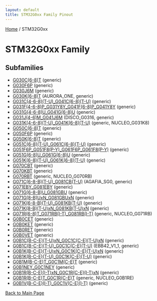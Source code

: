 ```yaml
---
layout: default
title: STM32G0xx Family Pinout
---
```


[Home](../index.md) / STM32G0xx

# STM32G0xx Family

## Subfamilies

- [G030C(6-8)T](G030C(6-8)T/pinout.md) (generic)
- [G030F6P](G030F6P/pinout.md) (generic)
- [G030J6M](G030J6M/pinout.md) (generic)
- [G030K(6-8)T](G030K(6-8)T/pinout.md) (AURORA_ONE, generic)
- [G031C(4-6-8)(T-U)_G041C(6-8)(T-U)](G031C(4-6-8)(T-U)_G041C(6-8)(T-U)/pinout.md) (generic)
- [G031F(4-6-8)P_G031Y8Y_G041F(6-8)P_G041Y8Y](G031F(4-6-8)P_G031Y8Y_G041F(6-8)P_G041Y8Y/pinout.md) (generic)
- [G031G(4-6-8)U_G041G(6-8)U](G031G(4-6-8)U_G041G(6-8)U/pinout.md) (generic)
- [G031J(4-6)M_G041J6M](G031J(4-6)M_G041J6M/pinout.md) (DISCO_G0316, generic)
- [G031K(4-6-8)(T-U)_G041K(6-8)(T-U)](G031K(4-6-8)(T-U)_G041K(6-8)(T-U)/pinout.md) (generic, NUCLEO_G031K8)
- [G050C(6-8)T](G050C(6-8)T/pinout.md) (generic)
- [G050F6P](G050F6P/pinout.md) (generic)
- [G050K(6-8)T](G050K(6-8)T/pinout.md) (generic)
- [G051C(6-8)(T-U)_G061C(6-8)(T-U)](G051C(6-8)(T-U)_G061C(6-8)(T-U)/pinout.md) (generic)
- [G051F6P_G051F8(P-Y)_G061F6P_G061F8(P-Y)](G051F6P_G051F8(P-Y)_G061F6P_G061F8(P-Y)/pinout.md) (generic)
- [G051G(6-8)U_G061G(6-8)U](G051G(6-8)U_G061G(6-8)U/pinout.md) (generic)
- [G051K(6-8)(T-U)_G061K(6-8)(T-U)](G051K(6-8)(T-U)_G061K(6-8)(T-U)/pinout.md) (generic)
- [G070CBT](G070CBT/pinout.md) (generic)
- [G070KBT](G070KBT/pinout.md) (generic)
- [G070RBT](G070RBT/pinout.md) (generic, NUCLEO_G070RB)
- [G071C(6-8-B)(T-U)_G081CB(T-U)](G071C(6-8-B)(T-U)_G081CB(T-U)/pinout.md) (AGAFIA_SG0, generic)
- [G071EBY_G081EBY](G071EBY_G081EBY/pinout.md) (generic)
- [G071G(6-8-B)U_G081GBU](G071G(6-8-B)U_G081GBU/pinout.md) (generic)
- [G071G(8-B)UxN_G081GBUxN](G071G(8-B)UxN_G081GBUxN/pinout.md) (generic)
- [G071K(6-8-B)(T-U)_G081KB(T-U)](G071K(6-8-B)(T-U)_G081KB(T-U)/pinout.md) (generic)
- [G071K(8-B)(T-U)xN_G081KB(T-U)xN](G071K(8-B)(T-U)xN_G081KB(T-U)xN/pinout.md) (generic)
- [G071R(6-8)T_G071RB(I-T)_G081RB(I-T)](G071R(6-8)T_G071RB(I-T)_G081RB(I-T)/pinout.md) (generic, NUCLEO_G071RB)
- [G0B0CET](G0B0CET/pinout.md) (generic)
- [G0B0KET](G0B0KET/pinout.md) (generic)
- [G0B0RET](G0B0RET/pinout.md) (generic)
- [G0B0VET](G0B0VET/pinout.md) (generic)
- [G0B1C(B-C-E)(T-U)xN_G0C1C(C-E)(T-U)xN](G0B1C(B-C-E)(T-U)xN_G0C1C(C-E)(T-U)xN/pinout.md) (generic)
- [G0B1C(B-C-E)(T-U)_G0C1C(C-E)(T-U)](G0B1C(B-C-E)(T-U)_G0C1C(C-E)(T-U)/pinout.md) (EBB42_V1_1, generic)
- [G0B1K(B-C-E)(T-U)xN_G0C1K(C-E)(T-U)xN](G0B1K(B-C-E)(T-U)xN_G0C1K(C-E)(T-U)xN/pinout.md) (generic)
- [G0B1K(B-C-E)(T-U)_G0C1K(C-E)(T-U)](G0B1K(B-C-E)(T-U)_G0C1K(C-E)(T-U)/pinout.md) (generic)
- [G0B1M(B-C-E)T_G0C1M(C-E)T](G0B1M(B-C-E)T_G0C1M(C-E)T/pinout.md) (generic)
- [G0B1NEY_G0C1NEY](G0B1NEY_G0C1NEY/pinout.md) (generic)
- [G0B1R(B-C-E)(I-T)xN_G0C1R(C-E)(I-T)xN](G0B1R(B-C-E)(I-T)xN_G0C1R(C-E)(I-T)xN/pinout.md) (generic)
- [G0B1R(B-C-E)T_G0C1R(C-E)T](G0B1R(B-C-E)T_G0C1R(C-E)T/pinout.md) (generic, NUCLEO_G0B1RE)
- [G0B1V(B-C-E)(I-T)_G0C1V(C-E)(I-T)](G0B1V(B-C-E)(I-T)_G0C1V(C-E)(I-T)/pinout.md) (generic)


[Back to Main Page](../index.md)